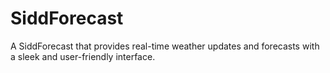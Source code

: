 # SiddForecast
A SiddForecast that provides real-time weather updates and forecasts with a sleek and user-friendly interface.
